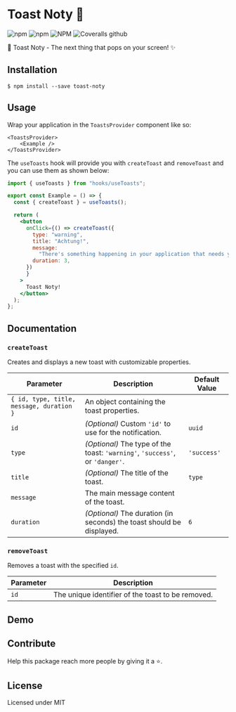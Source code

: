 # Toast Noty 🚀

![npm](https://img.shields.io/npm/dm/toast-noty.svg?label=%E2%8F%ACdownloads&style=for-the-badge)
![npm](https://img.shields.io/npm/v/toast-noty.svg?style=for-the-badge)
![NPM](https://img.shields.io/npm/l/toast-noty.svg?label=%F0%9F%93%9Clicense&style=for-the-badge)
![Coveralls github](https://img.shields.io/coveralls/github/istevkovski/toast-noty.svg?label=%E2%9B%B1coverage&style=for-the-badge)

🎉 Toast Noty - The next thing that pops on your screen! ✨

## Installation

```
$ npm install --save toast-noty
```

## Usage

Wrap your application in the `ToastsProvider` component like so:
```
<ToastsProvider>
    <Example />
</ToastsProvider>
```

The `useToasts` hook will provide you with `createToast` and `removeToast` and you can use them as shown below:

```jsx
import { useToasts } from "hooks/useToasts";

export const Example = () => {
  const { createToast } = useToasts();

  return (
    <button
      onClick={() => createToast({
        type: "warning",
        title: "Achtung!",
        message:
          "There's something happening in your application that needs your attention ⚠️",
        duration: 3,
      })
      }
    >
      Toast Noty!
    </button>
  );
};
```

## Documentation

### `createToast`

Creates and displays a new toast with customizable properties.

| Parameter             | Description                                                                      | Default Value               |
| --------------------- | -------------------------------------------------------------------------------- | --------------------------- |
| `{ id, type, title, message, duration }` | An object containing the toast properties.                    |                             |
| `id`                  | _(Optional)_ Custom `'id'` to use for the notification.                          | `uuid`                      |
| `type`                | _(Optional)_ The type of the toast: `'warning'`, `'success'`, or `'danger'`.     | `'success'`                 |
| `title`               | _(Optional)_ The title of the toast.                                             | `type`                      |
| `message`             | The main message content of the toast.                                           |                             |
| `duration`            | _(Optional)_ The duration (in seconds) the toast should be displayed.            | `6`                         |

### `removeToast`

Removes a toast with the specified `id`.

| Parameter             | Description                                                                      |
| --------------------- | -------------------------------------------------------------------------------- |
| `id`                  | The unique identifier of the toast to be removed.                                |

## Demo

## Contribute

Help this package reach more people by giving it a ⭐.

## License

Licensed under MIT